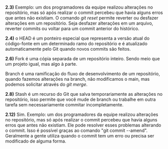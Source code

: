 **2.3)**
Exemplo: um dos programadores da equipe realizou alterações no repositório, mas só após realizar o commit percebeu que havia alguns erros que antes não existiam.
O comando _git reset_ permite reverter ou desfazer alterações em um repositório. Seja desfazer alterações em um arquivo, reverter commits ou voltar para um commit anterior do histórico.

**2.4)**
o HEAD é um ponteiro especial que representa a versão atual do código-fonte em um determinado ramo do repositório e é atualizado automaticamente pelo Git quando novos commits são feitos.

**2.6)**
Fork é uma cópia separada de um repositório inteiro. Sendo meio que um projeto igual, mas algo à parte.

Branch é uma ramificação do fluxo de desenvolvimento de um repositório, quando fazemos alterações na branch, não modificamos o main, mas podemos solicitar através do _git merge_.

**2.8)**
Stash é um recurso do Git que salva temporariamente as alterações no repositório, isso permite que você mude de branch ou trabalhe em outra tarefa sem necessariamente commitar incompletamente.

**2.12)**
Sim. 
Exemplo: um dos programadores da equipe realizou alterações no repositório, mas só após realizar o commit percebeu que havia alguns erros que antes não existiam.
Ele pode resolver esses problemas alterando o commit. Isso é possível graças ao comando "git commit --amend". Geralmente a gente utiliza quando o commit tem um erro ou precisa ser modificado de alguma forma.